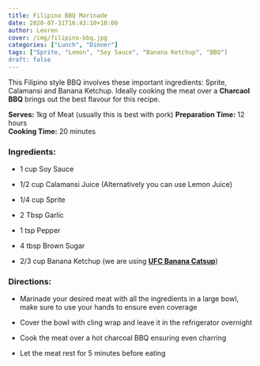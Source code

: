 ```yaml
---
title: Filipino BBQ Marinade
date: 2020-07-31T16:43:10+10:00
author: Leoren
cover: /img/filipino-bbq.jpg
categories: ["Lunch", "Dinner"]
tags: ["Sprite, "Lemon", "Soy Sauce", "Banana Ketchup", "BBQ"]
draft: false
---
```


This Filipino style BBQ involves these important ingredients: Sprite, Calamansi and Banana Ketchup.
Ideally cooking the meat over a **Charcaol BBQ** brings out the best flavour for this recipe.

<!--more-->

**Serves:** 1kg of Meat (usually this is best with pork)
**Preparation Time:** 12 hours  
**Cooking Time:** 20 minutes  

### **Ingredients:**
- 1 cup Soy Sauce

- 1/2 cup Calamansi Juice (Alternatively you can use Lemon Juice)

- 1/4 cup Sprite

- 2 Tbsp Garlic

- 1 tsp Pepper

- 4 tbsp Brown Sugar

- 2/3 cup Banana Ketchup (we are using [**UFC Banana Catsup**](https://www.myasiangrocer.com.au/ufc-banana-catsup-550g/))

### **Directions:**
- Marinade your desired meat with all the ingredients in a large bowl, make sure to use your hands to ensure even coverage

- Cover the bowl with cling wrap and leave it in the refrigerator overnight

- Cook the meat over a hot charcoal BBQ ensuring even charring

- Let the meat rest for 5 minutes before eating
